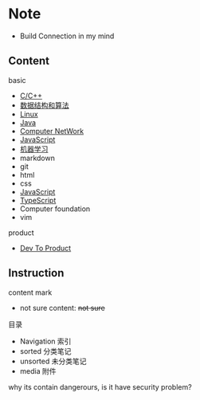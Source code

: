 # Note

- Build Connection in my mind

## Content

basic

- [C/C++](/navigation/c++-and-c.md)
- [数据结构和算法](/navigation/datastructure-and-algorithm.md)
- [Linux](/navigation/linux.md)
- [Java](/navigation/java.md)
- [Computer NetWork](navigation/network.md)
- [JavaScript](navigation/javascript.md)
- [机器学习](/navigation/机器学习.md)
- markdown
- git
- html
- css
- [JavaScript](javascript.md)
- [TypeScript](typescript.md)
- Computer foundation
- vim

product

- [Dev To Product](/sorted/devtoproduction/devtoproduction.md)

## Instruction

content mark

- not sure content: ~~not sure~~

目录

- Navigation 索引
- sorted 分类笔记
- unsorted 未分类笔记
- media 附件

why its contain dangerours, is it have security problem?
